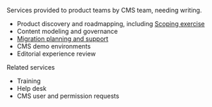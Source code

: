 
Services provided to product teams by CMS team, needing writing.
 * Product discovery and roadmapping, including [Scoping exercise](https://github.com/department-of-veterans-affairs/va.gov-team/blob/master/platform/cms/cms-scoping-exercise.md)
 * Content modeling and governance 
 * [Migration planning and support](https://github.com/department-of-veterans-affairs/va.gov-team/blob/master/platform/cms/product-team-support/migration/README.md)
 * CMS demo environments
 * Editorial experience review


Related services 
* Training
* Help desk 
* CMS user and permission requests
